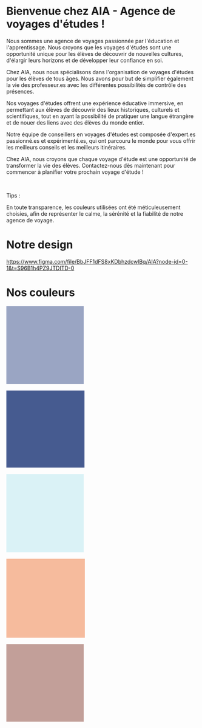 <h1>Bienvenue chez AIA - Agence de voyages d'études !</h1>

Nous sommes une agence de voyages passionnée par l'éducation et l'apprentissage. Nous croyons que les voyages d'études sont une opportunité unique pour les élèves de découvrir de nouvelles cultures, d'élargir leurs horizons et de développer leur confiance en soi.

Chez AIA, nous nous spécialisons dans l'organisation de voyages d'études pour les élèves de tous âges. Nous avons pour but de simplifier également la vie des professeur.es avec les différentes possibilités de contrôle des présences.

Nos voyages d'études offrent une expérience éducative immersive, en permettant aux élèves de découvrir des lieux historiques, culturels et scientifiques, tout en ayant la possibilité de pratiquer une langue étrangère et de nouer des liens avec des élèves du monde entier.

Notre équipe de conseillers en voyages d'études est composée d'expert.es passionné.es et expérimenté.es, qui ont parcouru le monde pour vous offrir les meilleurs conseils et les meilleurs itinéraires.

Chez AIA, nous croyons que chaque voyage d'étude est une opportunité de transformer la vie des élèves. Contactez-nous dès maintenant pour commencer à planifier votre prochain voyage d'étude !

<br>

Tips :

En toute transparence, les couleurs utilisées ont été méticuleusement choisies, afin de représenter le calme, la sérénité et la fiabilité de notre agence de voyage.


<h1>Notre design</h1>

https://www.figma.com/file/BbJFF1dFS8xKDbhzdcwlBq/AIA?node-id=0-1&t=S96B1h4PZ9JTDITD-0

<h1>Nos couleurs</h1>

![](img/readme/2023-04-03-08-50-15.png)

![](img/readme/2023-04-03-08-50-43.png)

![](img/readme/2023-04-03-08-51-07.png)

![](img/readme/2023-04-03-08-51-28.png)

![](img/readme/2023-04-03-08-51-41.png)